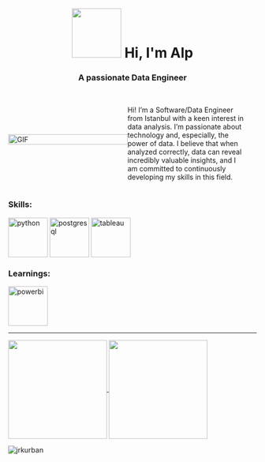 
<h1 align="center"><img src="https://media3.giphy.com/media/v1.Y2lkPTc5MGI3NjExYzUwNjd3ZjV0eW11ZGN2eGR0NnhxZTZ4dWtnZG1peHl6NnVtaHlyMiZlcD12MV9pbnRlcm5hbF9naWZfYnlfaWQmY3Q9Zw/HCK7W8Qb52ifS/giphy.webp" height="100" /> Hi, I'm Alp</h1>
<h3 align="center">A passionate Data Engineer</h3>

<div style="display: flex; align-items: center; flex-wrap: wrap;">
  <div style="flex: 1;">
    <img src="https://media1.giphy.com/media/v1.Y2lkPTc5MGI3NjExdndqd3QxbjVxeXJ6ZjA2OHpvcTdxZjByY3dpcnJ1cWVqOHJobGJqeiZlcD12MV9pbnRlcm5hbF9naWZfYnlfaWQmY3Q9Zw/SWoSkN6DxTszqIKEqv/giphy.webp" width="100%" height="auto" alt="GIF"/>
  </div>
  <div style="flex: 1; padding-right: 20px;">
    <p> <br>Hi! I’m a Software/Data Engineer from Istanbul with a keen interest in data analysis. I’m passionate about technology and, especially, the power of data. I believe that when analyzed correctly, data can reveal incredibly valuable insights, and I am committed to continuously developing my skills in this field.</p>
  </div>
 
</div>
<h3 align="left">Skills:</h3>
<p style="text-align:left">
<img align="center" src="https://miro.medium.com/v2/resize:fit:1400/1*m0H6-tUbW6grMlezlb52yw.png" alt="python" height = "80" />
<img align="center" src="https://blog.ozkula.com/wp-content/uploads/2023/06/postgresql-nedir.jpg" alt="postgresql" height = "80" />
<img align="center" src="https://logowik.com/content/uploads/images/tableau2666.logowik.com.webp" alt="tableau" height="80" />
</p>

<h3 align="left">Learnings:</h3>
<p style="text-align:left">
<img align="center" src="https://i.pinimg.com/originals/ff/ca/de/ffcade7ea39de9b876eb76bbbd4fedb5.png" alt="powerbi" height = "80" />
</p>
<hr></hr>

<a href="https://github.com/jrkurban">
  <img height=200 align="center" src="https://github-readme-stats.vercel.app/api?username=jrkurban&show_icons=true&theme=prussian" />
</a>
<a href="https://github.com/bilgecakar">
  <img height=200 align="center" src="https://github-readme-stats.vercel.app/api/top-langs/?username=jrkurban&layout=donut&theme=prussian" />
</a>

<div>
<p align="left"> <img src="https://komarev.com/ghpvc/?username=jrkurban" alt="jrkurban" /> </p>
 </div>
